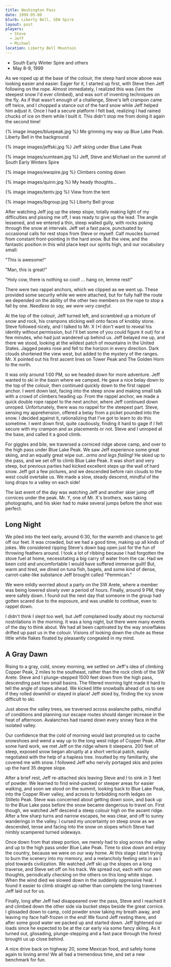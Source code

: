 ```yaml
---
title: Washington Pass
date: 1999-05-08
blurb: Liberty Bell, SEW Spire
layout: post
players:
  - Steve
  - Jeff
  - Michael
location: Liberty Bell Mountain
---
```


* South Early Winter Spire and others
* May 8-9, 1999

As we roped up at the base of the colouir, the steep hard snow above was looking
easier and easier. Eager for it, I started up first, with Steve then Jeff
following on the rope. Almost immediately, I realized this was {\em the steepest
snow I'd ever climbed}, and was sort of inventing techniques on the fly. As if
that wasn't enough of a challenge, Steve's left crampon came off twice, and I
chopped a stance out of the hard snow while Jeff helped him adjust it. Once I
had a secure platform I felt bad, realizing I had rained chucks of ice on them
while I built it. This didn't stop me from doing it again the second time!


{% image images/bluepeak.jpg %}
Me grinning my way up Blue Lake Peak. Liberty Bell in the
background

{% image images/jeffski.jpg %}
Jeff skiing under Blue Lake Peak

{% image images/sumteam.jpg %}
Jeff, Steve and Michael on the summit of South Early Winters Spire

{% image images/ewspire.jpg %}
Climbers coming down

{% image images/quinn.jpg %}
My heady thoughts...

{% image images/tentv.jpg %}
View from the tent

{% image images/lbgroup.jpg %}
Liberty Bell group

After watching Jeff jog up the steep slope, totally making
light of my difficulties and pissing me off, I was ready to 
give up the lead. The angle lessened, and
we entered a thin, steep walled gully, with rocks poking
through the snow at intervals. Jeff set a fast pace, punctuated
by occasional calls for rest stops from Steve or myself.
Calf muscles burned from constant front-pointing in
the hard snow. But the view, and the fantastic position in
this wild place kept our spirits high, and our vocabulary
small: 


"This is awesome!"


"Man, this is great!"


"Holy cow, there is nothing so cool! ... hang on, lemme rest!"


There were two rappel anchors, which we clipped as we went up.
These provided some security while we were attached, but for
fully half the route we depended on the ability of the other
two members on the rope to stop a fall by one. *Needless to say,
we were very careful.*


At the top of the colouir, Jeff turned left, and scrambled up
a mixture of snow and rock, his crampons sticking well onto
faces of knobby stone. Steve followed nicely, and I talked to
Mr. X (*I don't want to reveal his identity without permission,
but I'll bet some of you could figure it out)
for a few minutes, who had just wandered up behind
us. Jeff belayed me up, and there we stood, looking at the
wildest patch of mountains in the United States. Jagged peaks
rose and fell to the horizon in every direction. Dark clouds
shortened the view west, but added to the mystery of the ranges.
Mr. X pointed out his first ascent lines on Tower Peak and
The Golden Horn to the north.


It was only around 1:00 PM, so we headed down for more adventure.
Jeff wanted to ski in the basin where we camped. He gave a nice
belay down to the top of the colouir, then continued quickly
down to the first rappel anchor. I went down last, facing into
the steep snow and making small talk with a crowd of climbers
heading up. From the rappel anchor, we made a quick double rope
rappel to the next anchor, where Jeff continued down unroped.
Unfortunately, there was no
rappel for the steepest part. Steve,
sensing my apprehension, offered a belay from a picket pounded into
the snow. I decided against it, rationalizing that I've got to
learn to do this sometime. I went down first, quite cautiously,
finding it hard to gage if I felt secure with my crampon and
ax placements or not. Steve and I unroped at the base, and
called it a good climb.


For giggles and bile, we traversed a corniced ridge above
camp, and over to the high pass under Blue Lake Peak. We saw
Jeff experience some great skiing, and an equally great wipe
out...*arms and legs flailing!* He skied up to the pass, and
we set off to climb Blue Lake Peak. It was short and very steep,
but previous parties had kicked excellent steps up the wall
of hard snow. Jeff got a few pictures, and we descended before
rain clouds to the west could overtake us. We made a slow, steady
descend, mindful of the long drops to a valley on each side!


The last event of the day was watching Jeff and another skier
jump off cornices under the peak. Mr. Y, one of Mr. X's brothers,
was taking photographs,
and his skier had to make several jumps before the shot was
perfect.


Long Night
---------

We piled into the tent early, around 6:30, 
for the warmth and chance
to get off our feet. It was crowded, but we had a good time,
making up all kinds of jokes. We considered ripping Steve's down
bag open just for the fun of throwing feathers around. I took
a lot of ribbing because I had forgotten the stove fuel at
home, necessitating a big carry of water from the car. Had we been cold and
uncomfortable I would have suffered immense guilt! But, warm
and tired, we dined on tuna fish, bagels, and some kind of
dense, carrot-cake-like substance Jeff brought called "Pemmican."


We were mildly worried about a party on the SW Arete, where a member
was being lowered slowly over a period of hours. Finally, around
9 PM, they were safely down. I found out the next day that someone
in the group had gotten scared due to the exposure, and was unable
to continue, even to rappel down.


I didn't think I slept too well, but Jeff complained loudly about
my nocturnal nostrilations in the morning. It was a long night,
but there were many events of the day to think about. We had
all been captivated by the way snowflakes drifted up past us
in the colouir. Visions of looking down the chute as these little
white flakes floated by pleasantly congealed in my mind.


A Gray Dawn
---------

Rising to a gray, cold, snowy morning, we settled on Jeff's idea of climbing
Copper Peak, 2 miles to the southeast, rather than the rock climb of the SW
Arete.  Steve and I plunge-stepped 1500 feet down from the high pass, descending
past two small basins. The filtered morning light made it hard to tell the angle
of slopes ahead. We kicked little snowballs ahead of us to see if they rolled
downhill or stayed in place!  Jeff skied by, finding the icy snow difficult to
ski.


Just above the valley trees, we traversed across avalanche paths, mindful
of conditions and planning our escape routes should danger increase
in the heat of afternoon. Avalanches had roared down every snowy face
in the isolated valley.


Our confidence that the cold of morning would last prompted us to cache
snowshoes and wend a way up to the long west ridge of Copper Peak.
After some hard work, we met Jeff on the ridge where it steepens.
200 feet of steep, exposed snow began abruptly at a short vertical
patch, easily negotiated with the help of a hapless tree. Insulted
by my familiarity, she covered me with snow. I followed Jeff who
nervily portaged skis and poles up the hard 35 degree slope.


After a brief rest, Jeff re-attached skis leaving Steve and I to
sink in 3 feet of powder. We learned to find wind-packed or steeper
areas for easier walking, and soon we stood on the summit, looking
back to Blue Lake Peak, into the Copper River valley, and across
to forbidding north ledges on Stilleto Peak. Steve was concerned
about getting down soon, and back up to the Blue Lake pass before
the snow became dangerous to travel on. First though, we watched
Jeff descend a steep colouir high on the ascent ridge. After a
few sharp turns and narrow escapes, he was clear, and off to
sunny wanderings in the valley. I cursed my uncertainty on steep
snow as we descended, tense and facing into the snow on slopes which
Steve had nimbly scampered turned sideways. 


Once down from that steep portion, we merely had to slog across the valley
and up to the high pass under Blue Lake Peak. Time to slow down and
enjoy the country, because we were on our way home. At this stage I
start trying to burn the scenery into my memory, and a melancholy
feeling sets in as I plod towards civilization. We watched Jeff ski
up the slopes on a long traverse, and Steve set off on his track.
We spread out, each with our own thoughts, periodically checking on
the others on this long white slope. When the wind died we slowed down
in the suddenly oppressive heat. I found it easier to climb straight
up rather than complete the long traverses Jeff laid out for us.


Finally, long after Jeff had disappeared over the pass, Steve and I reached
it and climbed down the other side via bucket steps beside the great
cornice. I glissaded down to camp, cold powder snow taking my breath
away, and leaving my face half-frozen in the end! We found Jeff resting
there, and after some good water we packed up and started down. Jeff
lightened our loads since he expected to be at the car early via some
fancy skiing. As it turned out, glissading, plunge-stepping and a
fast pace through the forest brought us up close behind. 


A nice drive back on highway 20, some Mexican food, and safely home again
to loving arms! We all had a tremendous time, and set a new benchmark
for fun.


